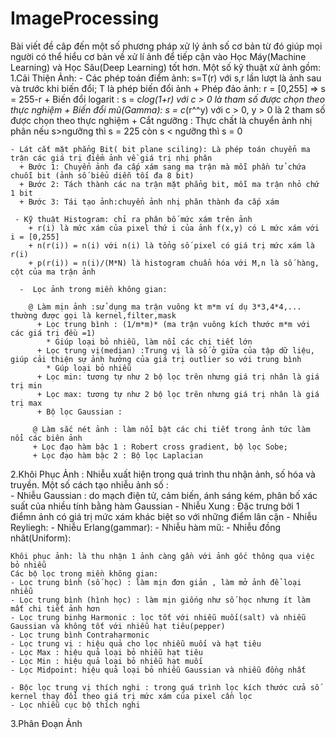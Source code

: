 # ImageProcessing
Bài viết đề câp đến một số phương pháp xử lý ảnh số cơ bản từ đó giúp mọi người có thể hiểu cơ bản về xử lí ảnh để tiếp cận vào Học Máy(Machine Learning) và Học Sâu(Deep Learning) tốt hơn.
Một số  kỹ thuật xử ảnh gồm:
  1.Cải Thiện Ảnh:
    - Các phép toán điểm ảnh: s=T(r) với s,r lần lượt là ảnh sau và trước khi biến đổi; T là phép biến đổi ảnh
      + Phép đảo ảnh: r = [0,255] => s = 255-r
      + Biến đổi logarit : s = c*log(1+r) với c > 0 là tham số được chọn theo thực nghiệm
      + Biến đổi mũ(Gamma): s = c*(r^^y) với c > 0, y > 0 là 2 tham số được chọn theo thực nghiệm
      + Cắt ngưỡng : Thực chất là chuyển ảnh nhị phân nếu s>ngưỡng thì s = 225 còn s < ngưỡng thì s = 0  
      
    - Lát cắt mặt phẳng Bit( bit plane sciling): Là phép toán chuyển ma trận các giá trị điểm ảnh về giá trị nhị phân
      + Bước 1: Chuyển ảnh đa cấp xám sang ma trận mà mỗi phần tử chứa chuỗi bit (ảnh số biểu diễn tối đa 8 bit)
      + Bước 2: Tách thành các na trận mặt phẳng bit, mỗi ma trận nhỏ chứ 1 bit
      + Bước 3: Tái tạo ảnh:chuyển ảnh nhị phân thành đa cấp xám 
      
     - Kỹ thuật Histogram: chỉ ra phân bố mức xám trên ảnh
        + r(i) là mức xám của pixel thứ i của ảnh f(x,y) có L mức xám với i = [0,255]
        + n(r(i)) = n(i) với n(i) là tổng số pixel có giá trị mức xám là r(i)
        + p(r(i)) = n(i)/(M*N) là histogram chuẩn hóa với M,n là số hàng, cột của ma trận ảnh
        
      -  Lọc ảnh trong miền không gian:
      
        @ Làm mịn ảnh :sử dụng ma trận vuông kt m*m ví dụ 3*3,4*4,... thường được gọi là kernel,filter,mask
          + Lọc trung bình : (1/m*m)* (ma trận vuông kích thước m*m với các giá trị đều =1)
            * Giúp loại bỏ nhiễu, làm nổi các chi tiết lớn
          + Lọc trung vị(median) :Trung vị là số ở giữa của tập dữ liệu, giúp cải thiện sự ảnh hưởng của giá trị outlier so với trung bình
            * Gúp loại bỏ nhiễu
          + Lọc min: tương tự như 2 bộ lọc trên nhưng giá trị nhân là giá trị min
          + Lọc max: tương tự như 2 bộ lọc trên nhưng giá trị nhân là giá trị max
          + Bộ lọc Gaussian :
          
         @ Làm sắc nét ảnh : làm nổi bật các chi tiết trong ảnh tức làm nổi các biên ảnh
         + Lọc đạo hàm bậc 1 : Robert cross gradient, bộ lọc Sobe;
         + Lọc đạo hàm bậc 2 : Bộ lọc Laplacian     
  2.Khôi Phục Ảnh :
    Nhiễu xuất hiện trong quá trình thu nhận ảnh, số hóa và truyền. Một số cách tạo nhiễu ảnh số :   
    - Nhiễu Gaussian : do mạch điện tử, cảm biến, ánh sáng kém, phân bố xác suất của nhiều tính bằng hàm Gaussian
    - Nhiễu Xung : Đặc trưng bởi 1 điểmn ảnh có giá trị mức xám khác biệt so với những điểm lân cận
    - Nhiễu Reyliegh:
    - Nhiễu Erlang(gammar):
    - Nhiễu hàm mũ:
    - Nhiễu đồng nhât(Uniform):
    
    Khôi phục ảnh: là thu nhận 1 ảnh càng gần với ảnh gốc thông qua việc bỏ nhiễu
    Các bộ lọc trong miền không gian:
    - Lọc trung bình (số học) : làm mịn đơn giản , làm mở ảnh để loại nhiễu
    - Lọc trung bình (hình học) : làm mịn giống như số học nhưng ít làm mất chi tiết ảnh hơn
    - Lọc trung binhg Harmonic : lọc tốt với nhiễu muối(salt) và nhiễu Gaussian và không tốt với nhiễu hạt tiêu(pepper)
    - Lọc trung bình Contraharmonic
    - Lọc trung vị : hiệu quả cho lọc nhiễu muối và hạt tiêu
    - Lọc Max : hiệu quả loại bỏ nhiễu hạt tiêu
    - Lọc Min : hiệu quả loại bỏ nhiễu hạt muối
    - Lọc Midpoint: hiệu quả loại bỏ nhiễu Gaussian và nhiễu đồng nhất
    
    - Bộc lọc trung vị thích nghi : trong quá trình lọc kích thước cửa số kernel thay đổi theo giá trị mức xám của pixel cần lọc
    - Lọc nhiễu cục bộ thích nghi 
  3.Phân Đoạn Ảnh 
